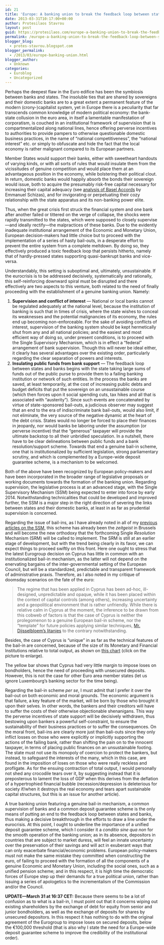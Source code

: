 ```yaml
---
id: 21
title: 'Europe: A banking union to break the feedback loop between states and banks'
date: 2013-03-31T10:17:00+00:00
author: Protesilaos Stavrou
layout: post
guid: https://protesilaos.com/europe-a-banking-union-to-break-the-feedback-loop-between-states-and-banks/
permalink: /europe-a-banking-union-to-break-the-feedback-loop-between-states-and-banks/
blogger_blog:
  - protes-stavrou.blogspot.com
blogger_permalink:
  - /2013/03/europe-banking-union.html
blogger_author:
  - Unknown
categories:
  - Euroblog
  - Uncategorized
---
```

Perhaps the deepest flaw in the Euro edifice has been the symbiosis between banks and states. The insoluble ties that are shared by sovereigns and their domestic banks are to a great extent a permanent feature of the modern (crony-)capitalist system, yet in Europe there is a peculiarity that far transcends common knowledge of modern political economy: the bank-state collusion in the euro area, in itself a lamentable manifestation of corporatism, is couched in an institutional framework of supervision that is compartmentalized along national lines, hence offering perverse incentives to authorities to provide pampers to otherwise questionable domestic business practices, in the name of &#8220;national competitiveness&#8221;, the &#8220;national interest&#8221; etc. or simply to obfuscate and hide the fact that the local economy is rather malignant compared to its European partners.<a name="more"></a>

Member States would support their banks, either with sweetheart handouts of varying kinds, or with all sorts of rules that would insulate them from the vicissitudes of genuine competition and would place them at an advantageous position in the economy, while bolstering their political clout. In return, domestic banks would happily absorb the bonds their sovereign would issue, both to acquire the presumably&nbsp;risk-free capital necessary for increasing their capital adequacy (see <a href="http://lolgreece.blogspot.be/2011/12/lolgreece-christmas-carol.html" target="_blank">analysis of Basel Accords</a> by Emmanuel Schizas), and for invigorating or perpetuating their cozy relationship with the state apparatus and its non-banking power elite.

Thus, when the great crisis first struck the financial system and one bank after another failed or tittered on the verge of collapse, the shocks were rapidly transmitted to the states, which were supposed to closely supervise—and ideally rectify—the malpractices of these banks. Due to the evidently inadequate institutional arrangement of the Economic and Monetary Union, European decision-makers had little choice but to proceed with the implementation of a series of hasty bail-outs, in a desperate effort to prevent the entire system from a complete meltdown. By doing so, they effectively produced a toxic feedback loop that persists hitherto, namely that of hardly-pressed states supporting quasi-bankrupt banks and vice-versa.

Understandably, this setting is suboptimal and, ultimately, unsustainable. If the eurocrisis is to be addressed decisively, systematically and rationally, this self-reinforcing downward spiral must be disrupted and there effectively are two aspects to this venture, both related to the need of finally proceeding with the establishment of a genuine banking union. Namely:

  1. **Supervision and conflict of interest** — National or local banks cannot be regulated adequately at the national level, because the institution of banking is such that in times of crisis, where the state wishes to conceal its weaknesses and the potential malignancies of its economy, the rules end up becoming non-enforceable. For the sake of avoiding conflicts of interest, supervision of the banking system should be kept hermetically shut from any and all national policies; and the easiest and most efficient way of doing so, under present conditions, is to proceed with the Single Supervisory Mechanism, which is in effect a &#8220;federal&#8221; arrangement of bank supervision. Though this will never be ideal either, it clearly has several advantages over the existing order, particularly regarding the clear separation of powers and interests.
  2. **Insulating public funds from bank support** — The feedback loop between states and banks begins with the state taking large sums of funds out of the public purse to provide them to a failing banking institution or network of such entities. In the process the banks are saved, at least temporarily, at the cost of increasing public debts and budget deficits that put the sovereign on an unsustainable course (which then forces upon it social spending cuts, tax hikes and all that is associated with &#8220;austerity&#8221;). Since such events are concatenated by virtue of state-sponsored bail-outs, a judicious observer may suggest that an end to the era of indiscriminate bank bail-outs, would also limit, if not eliminate, the very source of the negative dynamic at the heart of the debt crisis. States would no longer be forced to place their finances in jeopardy, nor would banks be laboring under the assumption (or perverse incentive) that the &#8220;generous&#8221; taxpayer will provide the ultimate backstop to all their unbridled speculation. In a nutshell, there have to be clear delineations between public funds and a bank resolution/support scheme. Towards that end a genuine bail-in scheme, one that is institutionalized by sufficient legislation, strong parliamentary scrutiny, and which is complemented by a Europe-wide deposit guarantee scheme, is a mechanism to be welcomed.

Both of the above have been recognized by European policy-makers and have been incorporated in the broader range of legislative proposals or working documents towards the formation of the banking union. Regarding supervision, the legislative process is at an advanced stage, with the Single Supervisory Mechanism (SSM) being expected to enter into force by early 2014. Notwithstanding technicalities that could be developed and improved further, the SSM is a major step in the right direction of severing the links between states and their domestic banks, at least in as far as prudential supervision is concerned.

Regarding the issue of bail-ins, as I have already noted in all of my <a href="https://protesilaos.com/search/label/SSM" target="_blank">previous articles on the SSM</a>, this scheme has already been the _zeitgeist_ in Brussels and will become the new orthodoxy that the forthcoming Single _Resolution_ Mechanism (SRM) will be called to implement. The SRM is still at an earlier stage of development, but with the trend being clearly in its favor, we can expect things to proceed swiftly on this front. Here one ought to stress that the latest Eurogroup decision on Cyprus has little in common with an institutionalized bail-in mechanism, as the latter will not depend on the enervating bargains of the inter-governmental setting of the European Council, but will be a standardized, predictable and transparent framework of administrative praxis. Therefore, as I also noted in my critique of doomsday scenarios on the fate of the euro:

> The regime that has been applied in Cyprus has been ad-hoc, ill-designed, unpredictable and opaque, while it has been placed within the context of capital controls (among others), increasing uncertainty and a geopolitical environment that is rather unfriendly. While there is relative calm in Cyprus at the moment, the inference to be drawn from this cobweb of factors is that the case of Cyprus is neither the prolegomenon to a genuine European bail-in scheme, nor the &#8220;template&#8221; for future policies applying similar techniques, <a href="http://blogs.ft.com/brusselsblog/2013/03/the-ftreuters-dijsselbloem-interview-transcript/" target="_blank">Mr. Dijsselbloem&#8217;s litanies</a> to the contrary notwithstanding.

Besides, the case of Cyprus is &#8220;unique&#8221; in as far as the technical features of the bail-in are concerned, because of the size of its Monetary and Financial Institutions relative to total output, as shown on <a href="http://www.piie.com/blogs/realtime/?p=3517" rel="nofollow" target="_blank">this chart</a> (click on the picture to enlarge). 

<div class="separator" style="clear: both; text-align: center;">
</div>

The yellow bar shows that Cyprus had very little margin to impose loses on bondholders, hence the need of proceeding with unsecured deposits. However, this is not the case for other Euro area member states (let us ignore Luxembourg&#8217;s banking sector for the time being).

Regarding the bail-in scheme _per se_, I must admit that I prefer it over the bail-out on both economic and moral grounds. The economic argument is that failure, a key feature of the market, will be born by those who brought it upon their selves. In other words, the bankers and their creditors will have to suffer the costs of their otherwise objectionable shenanigans. This way the perverse incentives of state support will be decisively withdrawn, thus bestowing upon bankers a powerful self-constraint, to ensure the sustainability of their business practices or to suffer the consequences. On the moral front, bail-ins are clearly more just than bali-outs since they only inflict losses on those who were explicitly or implicitly supporting the actions of the failing bank, rather than shifting the pain on to the innocent taxpayer, in terms of placing public finances on an unsustainable footing. The state must not use its monopoly of coercion to protect the bankers, but instead, to safeguard the interests of the many, which in this case, are found in the imposition of loses on those who were really reckless and profligate. As for the ensuing contraction of total output, I would personally not shed any crocodile tears over it, by suggesting instead that it is preposterous to lament the loss of GDP when this derives from the deflation of a hypertrophied financial bubble (recession/depression is deleterious for society if/when it destroys the real economy and tears apart sustainable capital structures, but this is an issue for another article).

A true banking union featuring a genuine bail-in mechanism, a common supervision of banks and a common deposit guarantee scheme is the only means of putting an end to the feedback loop between states and banks, thus making a decisive breakthrough in the efforts to draw a line under the eurocrisis. At this point, I ought to underline the importance of a unified deposit guarantee scheme, which I consider it a _conditio sine qua non_ for the smooth operation of the banking union; as in its absence, depositors in countries that are subject to market duress, will feel an innate uncertainty over the preservation of their savings and will act in exuberant ways that can only exacerbate financial/economic problems. European policy-makers must not make the same mistake they committed when constructing the euro, of failing to proceed with the formation of all the components of a genuine Economic and Monetary Union, including the social ones, such as a unified pension scheme; and in this respect, it is high time the democratic forces of Europe step up their demands for a true political union, rather than issuing a series of apologetics to the incrementalism of the Commission and/or the Council.

**UPDATE—March 31 at 16:37 CET:** Because there seems to be a lot of confusion as to what is a bail-in, I must point out that it concerns wiping out existing shareholders by the exchange of debt for equity from senior and junior bondholders, as well as the exchange of deposits for shares by unsecured depositors. In this respect it has nothing to do with the original agreement of the Eurogroup to impose loses on secured deposits, below the €100,000 threshold (that is also why I state the need for a Europe-wide deposit guarantee scheme to improve the credibility of the institutional order).